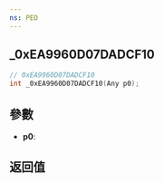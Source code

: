 ```yaml
---
ns: PED
---
```

## _0xEA9960D07DADCF10

```c
// 0xEA9960D07DADCF10
int _0xEA9960D07DADCF10(Any p0);
```


## 參數
* **p0**: 

## 返回值
